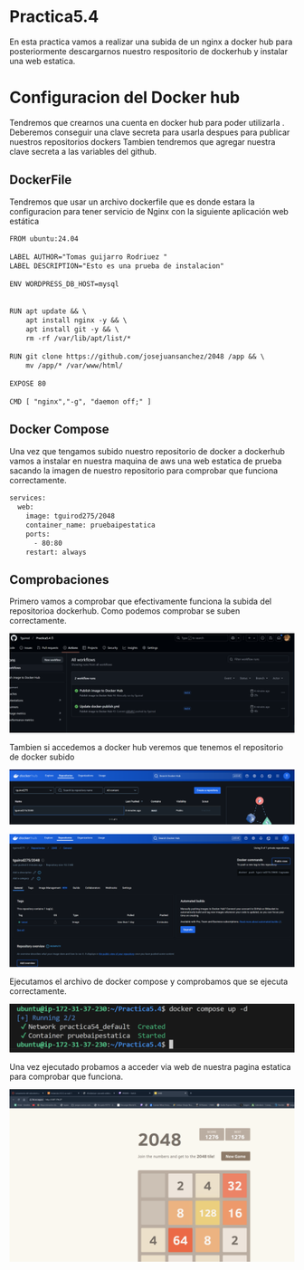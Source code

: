 # Practica5.4
En esta practica vamos a realizar una subida de un nginx a docker hub para posteriormente descargarnos nuestro respositorio de dockerhub y instalar una web estatica.

# Configuracion del Docker hub

Tendremos que crearnos una cuenta en docker hub para poder utilizarla . Deberemos conseguir una clave secreta para usarla despues para publicar nuestros repositorios dockers
Tambien tendremos que agregar nuestra clave secreta a las variables del github.

## DockerFile

Tendremos que usar un archivo dockerfile que es donde estara la configuracion para tener servicio de Nginx con la siguiente aplicación web estática

```
FROM ubuntu:24.04

LABEL AUTHOR="Tomas guijarro Rodriuez "
LABEL DESCRIPTION="Esto es una prueba de instalacion"

ENV WORDPRESS_DB_HOST=mysql


RUN apt update && \
    apt install nginx -y && \
    apt install git -y && \
    rm -rf /var/lib/apt/list/*

RUN git clone https://github.com/josejuansanchez/2048 /app && \
    mv /app/* /var/www/html/

EXPOSE 80

CMD [ "nginx","-g", "daemon off;" ]
```

## Docker Compose

Una vez que tengamos subido nuestro repositorio de docker a dockerhub vamos a instalar en nuestra maquina de aws una web estatica de prueba sacando la imagen de nuestro repositorio para comprobar que funciona correctamente.

```
services:
  web:
    image: tguirod275/2048
    container_name: pruebaipestatica
    ports:
      - 80:80
    restart: always
```

## Comprobaciones

Primero vamos a comprobar que efectivamente funciona la subida del repositorioa dockerhub. Como podemos comprobar se suben correctamente.

![](imagenes/practica5.4/1.png)

Tambien si accedemos a docker hub veremos que tenemos el repositorio de docker subido

![](imagenes/practica5.4/2.png)


![](imagenes/practica5.4/3.png)

Ejecutamos el archivo de docker compose y comprobamos que se ejecuta correctamente.

![](imagenes/practica5.4/4.png)

Una vez ejecutado probamos a acceder  via web de nuestra pagina estatica para comprobar que funciona.

![](imagenes/practica5.4/5.png)

